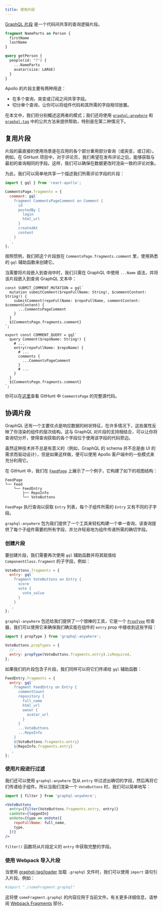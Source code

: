```yaml
---
title: 使用片段
---
```


[GraphQL 片段](http://graphql.org/learn/queries/#fragments) 是一个代码间共享的查询逻辑片段。

```graphql
fragment NameParts on Person {
  firstName
  lastName
}

query getPerson {
  people(id: "7") {
    ...NameParts
    avatar(size: LARGE)
  }
}
```

Apollo 的片段主要有两种用途：
- 在多个查询，突变或订阅之间共享字段。
- 切分单个查询，让你可以将组件代码和其所需的字段相邻放置。

在本文中，我们将分别概述这两者的模式；我们还将使用 [`graphql-anywhere`](https://github.com/apollographql/graphql-anywhere) 和 [`graphql-tag`](https://github.com/apollographql/graphql-tag) 中的公共方法来提供帮助，特别是在第二种情况下。

<h2 id="reusing-fragments">复用片段</h2>

片段的最直接的使用场景是在应用的各个部分重用部分查询（或突变，或订阅）。例如，在 GitHunt 项目中，对于评论页，我们希望在发布评论之后，能够获取与最初的查询相同的字段。这样，我们可以确保在数据更改时渲染一致的评论对象。

为此，我们可以简单地共享一个描述我们所需评论字段的片段：

```js
import { gql } from 'react-apollo';

CommentsPage.fragments = {
  comment: gql`
    fragment CommentsPageComment on Comment {
      id
      postedBy {
        login
        html_url
      }
      createdAt
      content
    }
  `,
};
```

按照惯例，我们把这个片段放在 `​​CommentsPage.fragments.comment` 里，使用熟悉的 `gql` 辅助函数来创建它。

当需要将片段嵌入到查询中时，我们只需在 GraphQL 中使用 `...Name` 语法，并将该片段嵌入到查询 GraphQL 文本中：

```
const SUBMIT_COMMENT_MUTATION = gql`
  mutation submitComment($repoFullName: String!, $commentContent: String!) {
    submitComment(repoFullName: $repoFullName, commentContent: $commentContent) {
      ...CommentsPageComment
    }
  }
  ${CommentsPage.fragments.comment}
`;

export const COMMENT_QUERY = gql`
  query Comment($repoName: String!) {
    # ...
    entry(repoFullName: $repoName) {
      # ...
      comments {
        ...CommentsPageComment
      }
      # ...
    }
  }
  ${CommentsPage.fragments.comment}
`;
```

你可以在[这里](https://github.com/apollographql/GitHunt-React/blob/master/ui/routes/CommentsPage.js)查看 GitHunt 中 `CommentsPage` 的完整源代码。

<h2 id="colocating-fragments">协调片段</h2>

GraphQL 还有一个主要优点是响应数据的树状特征，在许多情况下，这些属性反映了你渲染的组件的层次结构。这与 GraphQL 对片段的支持相结合，可以让你将查询切分开，使得查询获取的各个字段位于使用该字段的代码旁边。

虽然这种技术并不总是有意义的（例如，GraphQL 的 schema 并不总是由 UI 的需求而驱动设计），但是如果这样做，便可以使用 Apollo 客户端中的一些模式来充分利用它。

在 GitHunt 中，我们在 [`FeedPage`](https://github.com/apollographql/GitHunt-React/blob/master/ui/routes/FeedPage.js) 上展示了一个例子，它构建了如下的视图结构：

```
FeedPage
└── Feed
    └── FeedEntry
        ├── RepoInfo
        └── VoteButtons
```

`FeedPage` 执行查询以获取 `Entry` 列表，每个子组件所需的 `Entry` 又有不同的子字段。

`graphql-anywhere` 包为我们提供了一个工具来轻松构建一个单一查询，该查询提供了每个子组件需要的所有字段，并允许轻易地为组件传递所需的确切字段。

<h3 id="creating-fragments">创建片段</h3>

要创建片段，我们需要再次使用 `gql` 辅助函数并将其赋值给 `ComponentClass.fragment` 的子字段，例如：

```js
VoteButtons.fragments = {
  entry: gql`
    fragment VoteButtons on Entry {
      score
      vote {
        vote_value
      }
    }
  `,
};
```

`graphql-anywhere` 包还给我们提供了一个很棒的工具，它是一个 [`PropType`](https://facebook.github.io/react/docs/reusable-components.html) 检查器，我们可以使用它来确保我们确实能在组件的 `entry` prop 中接收到这些字段：

```js
import { propType } from 'graphql-anywhere';

VoteButtons.propTypes = {
  // ...
  entry: propType(VoteButtons.fragments.entry).isRequired,
};
```

如果我们的片段包含子片段，我们同样可以将它们传递给 `gql` 辅助函数：

```js
FeedEntry.fragments = {
  entry: gql`
    fragment FeedEntry on Entry {
      commentCount
      repository {
        full_name
        html_url
        owner {
          avatar_url
        }
      }
      ...VoteButtons
      ...RepoInfo
    }
    ${VoteButtons.fragments.entry}
    ${RepoInfo.fragments.entry}
  `,
};
```

<h3 id="filtering-with-fragments">使用片段进行过滤</h3>

我们还可以使用 `graphql-anywhere` 包从 `entry` 中过滤出确切的字段，然后再将它们传递给子组件。所以当我们渲染一个 `VoteButtons` 时，我们可以简单地写：

```jsx
import { filter } from 'graphql-anywhere';

<VoteButtons
  entry={filter(VoteButtons.fragments.entry, entry)}
  canVote={loggedIn}
  onVote={type => onVote({
    repoFullName: full_name,
    type,
  })}
/>
```

`filter()` 函数将从片段定义的 `entry` 中获取完整的字段。

<h3 id="webpack-importing-fragments" title="Fragments with Webpack">使用 Webpack 导入片段</h3>

当使用 [graphql-tag/loader](https://github.com/apollographql/graphql-tag/blob/master/loader.js) 加载 `.graphql` 文件时，我们可以使用 `import` 语句引入片段。例如：

```graphql
#import "./someFragment.graphql"
```

这将使 `someFragment.graphql` 的内容应用于当前文件。有关更多详细信息，请参阅 [Webpack Fragments](webpack.html#Fragments) 部分。
